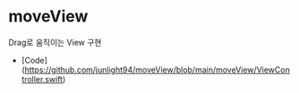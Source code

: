 # moveView
Drag로 움직이는 View 구현

* [Code] (https://github.com/junlight94/moveView/blob/main/moveView/ViewController.swift)
